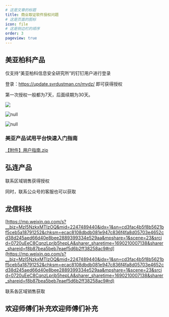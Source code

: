 ```yaml
---
# 这是文章的标题
title: 商业取证软件授权问题
# 这是页面的图标
icon: file
# 这是侧边栏的顺序
order: 3
pageview: true
---
```


## 美亚柏科产品

仅支持“美亚柏科信息安全研究所”的钉钉用户进行登录

登录：https://update.svrdustman.cn/mydz/ 即可获得授权

第一次授权一般都为7天，后面续期为30天。

![](https://bu.dusays.com/2023/07/25/64bfdd36702b1.png)

![null](https://bu.dusays.com/2023/07/25/64bfdd44d791c.png)

![null](https://bu.dusays.com/2023/07/25/64bfdd4c03279.png)

### 美亚产品试用平台快速入门指南

[【附件】用户指南.zip](https://cowtransfer.com/s/796564695ca141)

## 弘连产品

联系区域销售获得授权

同时，联系公众号的客服也可以获取

## 龙信科技

[https://mp.weixin.qq.com/s?__biz=MzI5NzkxMTIzOQ&mid=2247489440&idx=1&sn=cd3fac4b5f8b5621bf5ceb5a18791252&chksm=ecac8108dbdb081e947c836f4fa8d05703e4652cd38d245aed66d40e8bee2889399334e529aa&mpshare=1&scene=23&srcid=0720uEeC8CqnzLprjb5hepLA&sharer_sharetime=1690210007138&sharer_shareid=f8b87bea5beb7eaef5d6b2ff38258ac9#rd](https://mp.weixin.qq.com/s?__biz=MzI5NzkxMTIzOQ&mid=2247489440&idx=1&sn=cd3fac4b5f8b5621bf5ceb5a18791252&chksm=ecac8108dbdb081e947c836f4fa8d05703e4652cd38d245aed66d40e8bee2889399334e529aa&mpshare=1&scene=23&srcid=0720uEeC8CqnzLprjb5hepLA&sharer_sharetime=1690210007138&sharer_shareid=f8b87bea5beb7eaef5d6b2ff38258ac9#rd)

联系各区域销售获取

## 欢迎师傅们补充欢迎师傅们补充